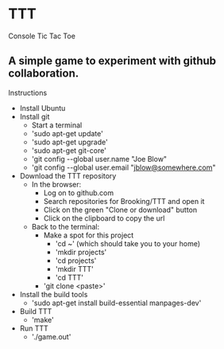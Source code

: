 # TTT
Console Tic Tac Toe

## A simple game to experiment with github collaboration.

Instructions
* Install Ubuntu
* Install git
  * Start a terminal
  * 'sudo apt-get update'
  * 'sudo apt-get upgrade'
  * 'sudo apt-get git-core'
  * 'git config --global user.name "Joe Blow"
  * 'git config --global user.email "jblow@somewhere.com"
* Download the TTT repository
  * In the browser:
    * Log on to github.com
    * Search repositories for Brooking/TTT and open it
    * Click on the green "Clone or download" button
    * Click on the clipboard to copy the url
  * Back to the terminal:
    * Make a spot for this project
      * 'cd ~' (which should take you to your home)
      * 'mkdir projects'
      * 'cd projects'
      * 'mkdir TTT'
      * 'cd TTT'
    * 'git clone \<paste\>'
* Install the build tools
  * 'sudo apt-get install build-essential manpages-dev'
* Build TTT
  * 'make'
* Run TTT
  * './game.out'
